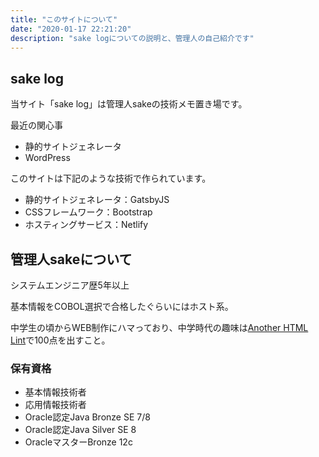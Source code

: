 ```yaml
---
title: "このサイトについて"
date: "2020-01-17 22:21:20"
description: "sake logについての説明と、管理人の自己紹介です"
---
```


## sake log

当サイト「sake log」は管理人sakeの技術メモ置き場です。

最近の関心事

- 静的サイトジェネレータ
- WordPress

このサイトは下記のような技術で作られています。

- 静的サイトジェネレータ：GatsbyJS
- CSSフレームワーク：Bootstrap
- ホスティングサービス：Netlify

## 管理人sakeについて

システムエンジニア歴5年以上

基本情報をCOBOL選択で合格したぐらいにはホスト系。

中学生の頃からWEB制作にハマっており、中学時代の趣味は[Another HTML Lint](http://www.htmllint.net/html-lint/htmllint.html)で100点を出すこと。

### 保有資格

- 基本情報技術者
- 応用情報技術者
- Oracle認定Java Bronze SE 7/8
- Oracle認定Java Silver SE 8
- OracleマスターBronze 12c
